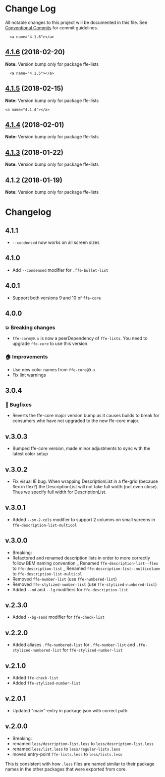 # Change Log

All notable changes to this project will be documented in this file.
See [Conventional Commits](https://conventionalcommits.org) for commit guidelines.

      <a name="4.1.6"></a>
## [4.1.6](***REMOVED***) (2018-02-20)




**Note:** Version bump only for package ffe-lists

      <a name="4.1.5"></a>
## [4.1.5](***REMOVED***) (2018-02-15)




**Note:** Version bump only for package ffe-lists

    <a name="4.1.4"></a>
## [4.1.4](***REMOVED***) (2018-02-01)




**Note:** Version bump only for package ffe-lists

<a name="4.1.3"></a>
## [4.1.3](***REMOVED***) (2018-01-22)




**Note:** Version bump only for package ffe-lists

<a name="4.1.2"></a>

## 4.1.2 (2018-01-19)

**Note:** Version bump only for package ffe-lists

# Changelog

## 4.1.1

* `--condensed` now works on all screen sizes

## 4.1.0

* Add `--condensed` modifier for `.ffe-bullet-list`

## 4.0.1

* Support both versions 9 and 10 of `ffe-core`

## 4.0.0

### 💥 Breaking changes

* `ffe-core@9.x` is now a peerDependency of `ffe-lists`. You need to upgrade `ffe-core` to use this version.

### 🏠 Improvements

* Use new color names from `ffe-core@9.x`
* Fix lint warnings

## 3.0.4

### 🐛 Bugfixes

* Reverts the ffe-core major version bump as it causes builds to break for consumers who have not upgraded
to the new ffe-core major.

## v.3.0.3

* Bumped ffe-core version, made minor adjustments to sync with the latest color setup

## v.3.0.2

* Fix visual IE bug. When wrapping DescriptionList in a ffe-grid (because flex in flex?) the DescriptionList will not take full width (not even close). Thus we specify full width for DescriptionList.

## v.3.0.1

* Added `--sm-2-cols` modifier to support 2 columns on small screens in `ffe-description-list-multicol`

## v.3.0.0

* Breaking:
* Refactored and renamed description lists in order to more correctly follow BEM naming convention
_ Renamed `ffe-description-list--flex` to `ffe-description-list`
_ Renamed `ffe-description-list--multicolumn` to `ffe-description-list-multicol`
* Removed `ffe-number-list` (use `ffe-numbered-list`)
* Removed `ffe-stylized-number-list` (use `ffe-stylized-numbered-list`)
* Added `--md` and `--lg` modifiers for `ffe-description-list`

## v.2.3.0

* Added `--bg-sand` modifier for `ffe-check-list`

## v.2.2.0

* Added aliases `.ffe-numbered-list` for `.ffe-number-list` and `.ffe-stylized-numbered-list` for `ffe-stylized-number-list`

## v.2.1.0

* Added `ffe-check-list`
* Added `ffe-stylized-number-list`

## v.2.0.1

* Updated "main"-entry in package.json with correct path

## v.2.0.0

* Breaking:
* renamed `less/description-list.less` to `less/description-list.less`
* renamed `less/list.less` to `less/regular-lists.less`
* moved entry-point `ffe-lists.less` to `less/lists.less`

This is consistent with how `.less` files are named similar to their package names in the other packages that were exported from core.
